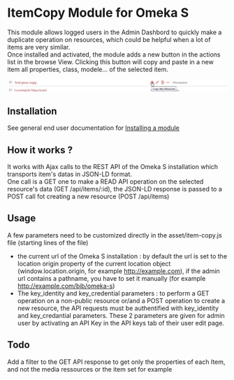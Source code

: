 # ItemCopy Module for Omeka S

This module allows logged users in the Admin Dashbord to quickly make a duplicate operation on resources, which could be helpful when a lot of items are very similar.  
Once installed and activated, the module adds a new button in the actions list in the browse View. Clicking this button will copy and paste in a new item all properties, class, modele... of the selected item.  

![Image of Dasboard](screenshot.png)

## Installation

See general end user documentation for [Installing a module](https://omeka.org/s/docs/user-manual/modules/#installing-modules)

## How it works ?

It works with Ajax calls to the REST API of the Omeka S installation which transports item's datas in JSON-LD format.  
One call is a GET one to make a READ API operation on the selected resource's data (GET /api/items/:id), the JSON-LD response is passed to a POST call fot creating a new resource (POST /api/items)


## Usage

A few parameters need to be customized directly in the asset/item-copy.js file (starting lines of the file)  
* the current url of the Omeka S installation : by default the url is set to the location origin property of the current location object (window.location.origin, for example http://example.com), if the admin url contains a pathname, you have to set it manually (for example http://example.com/bib/omeka-s)  
* The key_identity and key_credential parameters : to perform a GET operation on a non-public resource or/and a POST operation to create a new resource, the API requests must be authentified with key_identity and key_credantial parameters. These 2 parameters are given for admin user by activating an API Key in the API keys tab of their user edit page.


## Todo

Add a filter to the GET API response to get only the properties of each Item, and not the media ressources or the item set for example
